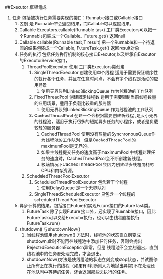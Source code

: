 ##Executor 框架组成
1. 任务 包括被执行任务需要实现的接口：Runnable接口或Callable接口
    1. 区别 是 Runnable不会返回结果，而Callable可以返回结果。
    2. Callable<Object> Executors.callable(Runnable task) 工厂类Executors可以把一个Runnable包装成一个Callable。Future.get() 返回null
    3. Callable<T> callable(Runnable task,T result) 把一个Runnable和一个待返回的结果包装成一个Callable, FutureTask.get() 返回result对象
2. 任务的执行 包括任务执行机制的核心接口Executor,以及继承自Executor的ExecutorService接口，
    1. ThreadPoolExecutor 使用 工厂类Executors类创建    
        1. SingleThreadExecutor 创建使用单个线程 适用于需要保证顺序性的执行各个任务，并且在任意时间点，不会有多个线程是活动的应用场景
            1. 使用无界队列LinkedBlickingQueue 作为线程池的工作队列
        2. FixedThreadPool 创建固定线程数 适用于需要限制当前线程数量的应用场景，适用于负载比较重的服务器
            1. 使用无界队列LinkedBlickingQueue 作为线程池的工作队列
        3. CachedThreadPool 创建一个会根据需要创建新线程 ,是大小无界的线程池，适用于执行很多的短期异步任务的小程序，或者是负载较轻的服务器
            1. CachedThreadPool 使用没有容量的SynchronousQueue作为线程池的工作队列，但是CachedThreadPool的maximumPool是无界的。
            2. 如果主线程提交任务的速度高于maximumPool中线程处理任务的速度时，CachedThreadPool会不断创建新线程。
            3. 极端情况下CachedThreadPool 会因为创建过多线程而耗尽CPU和内存资源。
    2. ScheduledThreadPoolExecutor
        1. ScheduledThreadPoolExecutor 包含若干个线程
            1. 使用DelayQueue 是一个无界队列
        2. SingleThreadScheduledExecutor 只包含一个线程的scheduledThreadPoolExecutor
3. 异步计算的结果。包括接口Future和实现Future接口的FutureTask类。
    1. FutureTask 除了实现Future 接口外，还实现了Runnable接口，因此FutureTask可以交给Executor执行，也可以由线程直接执行FutureTask.run()
4. shutdown() 与shutdownNow()
    1. 当线程池调用shutdown() 方法时，线程池的状态则立刻变成shutdown,此时不能再往线程池中添加任何任务，否则会抛出RejectedExecutionException异常，但是 线程池不会立刻退出，直到线程池中的任务都处理完成，才会退出。
    2. shutdownNow()方法是使线程池的状态立刻变成stop状态，并试图停止所有正在执行的线程（如果有if判断则人为地抛出异常)不在处理还在池队列中等待的任务，还会返回那些未执行的任务。

